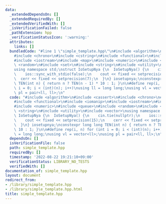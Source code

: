 ```yaml
---
data:
  _extendedDependsOn: []
  _extendedRequiredBy: []
  _extendedVerifiedWith: []
  _isVerificationFailed: false
  _pathExtension: hpp
  _verificationStatusIcon: ':warning:'
  attributes:
    links: []
  bundledCode: "#line 1 \"simple_template.hpp\"\n#include <algorithm>\n#include <cassert>\n\
    #include <chrono>\n#include <cstring>\n#include <functional>\n#include <iomanip>\n\
    #include <iostream>\n#include <map>\n#include <numeric>\n#include <queue>\n#include\
    \ <random>\n#include <set>\n#include <string>\n#include <utility>\n#include <vector>\n\
    using namespace std;\nstruct IoSetupNya {\n  IoSetupNya() {\n    cin.tie(nullptr);\n\
    \    ios::sync_with_stdio(false);\n    cout << fixed << setprecision(15);\n  \
    \  cerr << fixed << setprecision(7);\n  }\n} iosetupnya;\nconstexpr long long\
    \ TEN(int n) { return n ? TEN(n - 1) * 10 : 1; }\n\n#define rep(i, n) for (int\
    \ i = 0; i < (int)(n); i++)\nusing ll = long long;\nusing vl = vector<ll>;\nusing\
    \ pl = pair<ll, ll>;\n"
  code: "#include <algorithm>\n#include <cassert>\n#include <chrono>\n#include <cstring>\n\
    #include <functional>\n#include <iomanip>\n#include <iostream>\n#include <map>\n\
    #include <numeric>\n#include <queue>\n#include <random>\n#include <set>\n#include\
    \ <string>\n#include <utility>\n#include <vector>\nusing namespace std;\nstruct\
    \ IoSetupNya {\n  IoSetupNya() {\n    cin.tie(nullptr);\n    ios::sync_with_stdio(false);\n\
    \    cout << fixed << setprecision(15);\n    cerr << fixed << setprecision(7);\n\
    \  }\n} iosetupnya;\nconstexpr long long TEN(int n) { return n ? TEN(n - 1) *\
    \ 10 : 1; }\n\n#define rep(i, n) for (int i = 0; i < (int)(n); i++)\nusing ll\
    \ = long long;\nusing vl = vector<ll>;\nusing pl = pair<ll, ll>;\n"
  dependsOn: []
  isVerificationFile: false
  path: simple_template.hpp
  requiredBy: []
  timestamp: '2022-08-22 19:21:10+09:00'
  verificationStatus: LIBRARY_NO_TESTS
  verifiedWith: []
documentation_of: simple_template.hpp
layout: document
redirect_from:
- /library/simple_template.hpp
- /library/simple_template.hpp.html
title: simple_template.hpp
---
```

